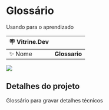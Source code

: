 # Glossário

Usando para o aprendizado

| :placard: Vitrine.Dev |     |
| -------------  | --- |
| :sparkles: Nome        | **Glossario**


<!-- Inserir imagem com a #vitrinedev ao final do link -->
![](https://via.placeholder.com/1200x500.png?text=imagem+lindona+do+meu+projeto#vitrinedev)

## Detalhes do projeto

Glossário para gravar detalhes técnicos
